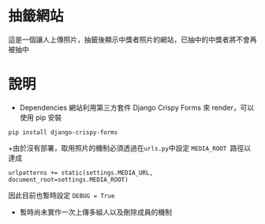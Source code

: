 # 抽籤網站
這是一個讓人上傳照片，抽籤後顯示中獎者照片的網站，已抽中的中獎者將不會再被抽中

# 說明
+ Dependencies
網站利用第三方套件 Django Crispy Forms 來 render，可以使用 pip 安裝
```
pip install django-crispy-forms
```

+由於沒有部署，取用照片的機制必須透過在```urls.py```中設定 ```MEDIA_ROOT ```路徑以達成
```
urlpatterns += static(settings.MEDIA_URL, document_root=settings.MEDIA_ROOT)
```
因此目前也暫時設定 ``` DEBUG = True ```

+ 暫時尚未實作一次上傳多組人以及刪除成員的機制
